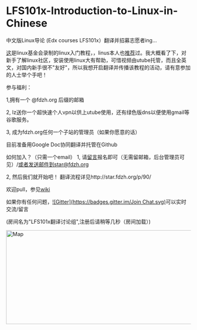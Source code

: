 LFS101x-Introduction-to-Linux-in-Chinese
========================================


中文版Linux导论  (Edx courses LFS101x）翻译并招募志愿者ing...

[这](https://www.edx.org/course/linuxfoundationx/linuxfoundationx-lfs101x-2-introduction-5386)是linux基金会录制的linux入门教程，，linus本人也[推荐](https://www.youtube.com/watch?v=x8iKn4tsW1A)过。我大概看了下，对新手了解linux社区，安装使用linux大有帮助，可惜视频由utube托管，而且全英文，对国内新手很不"友好"，所以我想开启翻译并传播该教程的活动，请有意参加的人士举个手吧！

 

参与福利：

1,拥有一个 @fdzh.org 后缀的邮箱

2, lz送你一个超快速个人vpn以供上utube使用，还有绿色版dns以便使用gmail等谷歌服务。

3, 成为fdzh.org任何一个子站的管理员（如果你愿意的话）

目前准备用Google Doc协同翻译并托管在Github

如何加入？（只需一个email）
1, 请[留言](http://star.fdzh.org/p/89/)报名即可（无需留邮箱，后台管理员可见）/或者发送邮件到star@fdzh.org

2, 然后我们就开始吧！
翻译流程详见http://star.fdzh.org/p/90/

欢迎pull，参见[wiki](https://github.com/tvvocold/LFS101x-Introduction-to-Linux-in-Chinese/wiki)

如果你有任何问题，[![Gitter](https://badges.gitter.im/Join Chat.svg)](https://gitter.im/fdzh/LFS101x)可以实时交流/留言

(房间名为"LFS101x翻译讨论组",注册后请稍等几秒（房间加载）)

<a href="http://www.revolvermaps.com/?target=enlarge&amp;i=900943gc83l&amp;color=fff600&amp;m=0"><img src="//rj.revolvermaps.com/h/m/a/0/fff600/256/0/900943gc83l.png" width="512" height="256" alt="Map" style="border:0;"></a>

